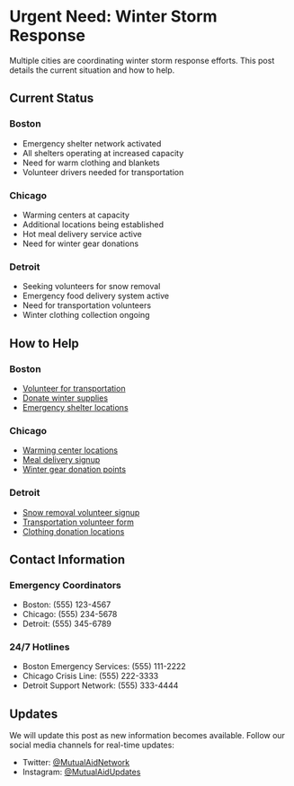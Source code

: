 # Urgent Need: Winter Storm Response

Multiple cities are coordinating winter storm response efforts. This post details the current situation and how to help.

## Current Status

### Boston
- Emergency shelter network activated
- All shelters operating at increased capacity
- Need for warm clothing and blankets
- Volunteer drivers needed for transportation

### Chicago
- Warming centers at capacity
- Additional locations being established
- Hot meal delivery service active
- Need for winter gear donations

### Detroit
- Seeking volunteers for snow removal
- Emergency food delivery system active
- Need for transportation volunteers
- Winter clothing collection ongoing

## How to Help

### Boston
- [Volunteer for transportation](https://example.com/boston-transport)
- [Donate winter supplies](https://example.com/boston-supplies)
- [Emergency shelter locations](https://example.com/boston-shelters)

### Chicago
- [Warming center locations](https://example.com/chicago-centers)
- [Meal delivery signup](https://example.com/chicago-meals)
- [Winter gear donation points](https://example.com/chicago-donations)

### Detroit
- [Snow removal volunteer signup](https://example.com/detroit-snow)
- [Transportation volunteer form](https://example.com/detroit-transport)
- [Clothing donation locations](https://example.com/detroit-clothing)

## Contact Information

### Emergency Coordinators
- Boston: (555) 123-4567
- Chicago: (555) 234-5678
- Detroit: (555) 345-6789

### 24/7 Hotlines
- Boston Emergency Services: (555) 111-2222
- Chicago Crisis Line: (555) 222-3333
- Detroit Support Network: (555) 333-4444

## Updates

We will update this post as new information becomes available. Follow our social media channels for real-time updates:
- Twitter: [@MutualAidNetwork](https://twitter.com/MutualAidNetwork)
- Instagram: [@MutualAidUpdates](https://instagram.com/MutualAidUpdates) 